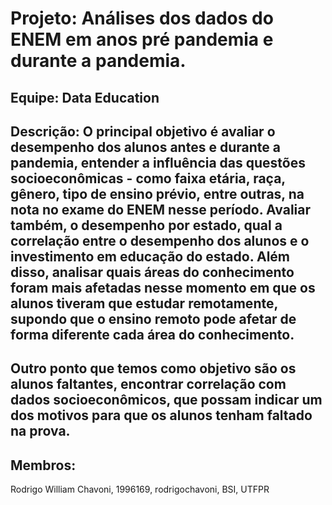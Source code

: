 # Projeto: Análises dos dados do ENEM em anos pré pandemia e durante a pandemia.

## Equipe: Data Education

## Descrição: O principal objetivo é avaliar o desempenho dos alunos antes e durante a pandemia, entender a influência das questões socioeconômicas - como faixa etária, raça, gênero, tipo de ensino prévio, entre outras, na nota no exame do ENEM nesse período. Avaliar também, o desempenho por estado, qual a correlação entre o desempenho dos alunos e o investimento em educação do estado. Além disso, analisar quais áreas do conhecimento foram mais afetadas nesse momento em que os alunos tiveram que estudar remotamente, supondo que o ensino remoto pode afetar de forma diferente cada área do conhecimento.
##   Outro ponto que temos como objetivo são os alunos faltantes, encontrar correlação com dados socioeconômicos, que possam indicar um dos motivos para que os alunos tenham faltado na prova.


## Membros:

Rodrigo William Chavoni, 1996169, rodrigochavoni, BSI, UTFPR

